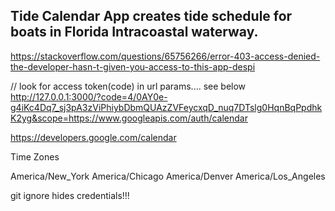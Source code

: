 ## Tide Calendar App creates tide schedule for boats in Florida Intracoastal waterway. 

https://stackoverflow.com/questions/65756266/error-403-access-denied-the-developer-hasn-t-given-you-access-to-this-app-despi

// look for access token(code) in url params.... see below
http://127.0.0.1:3000/?code=4/0AY0e-g4iKc4Dq7_sj3pA3zViPhiybDbmQUAzZVFeycxqD_nuq7DTslg0HqnBqPpdhkK2yg&scope=https://www.googleapis.com/auth/calendar

https://developers.google.com/calendar


Time Zones

America/New_York
America/Chicago
America/Denver
America/Los_Angeles

git ignore hides credentials!!!
